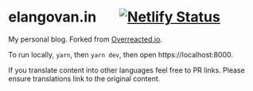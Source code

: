 # elangovan.in  &nbsp; &nbsp; &nbsp; [![Netlify Status](https://api.netlify.com/api/v1/badges/21f90e8b-9a99-4752-af8e-f9b426b2da06/deploy-status)](https://app.netlify.com/sites/elangovan/deploys)


My personal blog. Forked from [Overreacted.io](https://github.com/gaearon/overreacted.io).

To run locally, `yarn`, then `yarn dev`, then open https://localhost:8000.

If you translate content into other languages feel free to PR links. Please ensure translations link to the original content.
